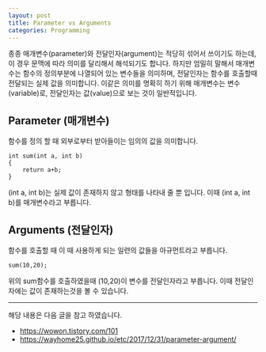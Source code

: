 ```yaml
---
layout: post
title: Parameter vs Arguments
categories: Programming
---
```


종종 매개변수(parameter)와 전달인자(argument)는 적당히 섞어서 쓰이기도 하는데, 이 경우 문맥에 따라 의미를 달리해서 해석되기도 합니다. 하지만 엄밀히 말해서 매개변수는 함수의 정의부분에 나열되어 있는 변수들을 의미하며, 전달인자는 함수를 호출할때 전달되는 실제 값을 의미합니다. 이같은 의미를 명확히 하기 위해 매개변수는 변수(variable)로, 전달인자는 값(value)으로 보는 것이 일반적입니다.

## Parameter (매개변수)
함수를 정의 할 때 외부로부터 받아들이는 임의의 값을 의미합니다.

```
int sum(int a, int b)
{
    return a+b;
}
```

(int a, int b)는 실제 값이 존재하지 않고 형태를 나타내 줄 뿐 입니다. 이때 (int a, int b)를 매개변수라고 부릅니다.

## Arguments (전달인자)
함수를 호출할 때 이 때 사용하게 되는 일련의 값들을 아규먼트라고 부릅니다.

```
sum(10,20);
```
위의 sum함수를 호출하였을때 (10,20)이 변수를 전달인자라고 부릅니다. 이때 전달인자에는 값이 존재하는것을 볼 수 있습니다.

----
해당 내용은 다음 글을 참고 하였습니다.
- https://wowon.tistory.com/101
- https://wayhome25.github.io/etc/2017/12/31/parameter-argument/